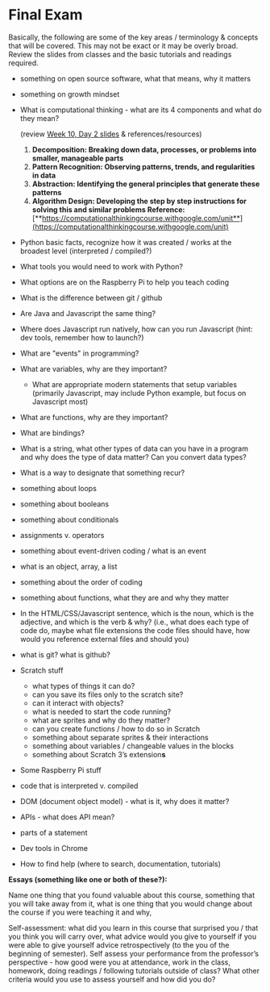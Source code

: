 # Final Exam

Basically, the following are some of the key areas / terminology & concepts that will be covered. This may not be exact or it may be overly broad. Review the slides from classes and the basic tutorials and readings required.

* something on open source software, what that means, why it matters
* something on growth mindset
* What is computational thinking - what are its 4 components and what do they mean?

   \(review [Week 10, Day 2 slides](https://docs.google.com/presentation/d/1v5d52pXk_mC2-tKkmCpr1y3SDcGw5oQb41RzSHqLjyo/edit?usp=sharing) & references/resources\) 

  1. **Decomposition: Breaking down data, processes, or problems into smaller, manageable parts**
  2. **Pattern Recognition: Observing patterns, trends, and regularities in data**
  3. **Abstraction: Identifying the general principles that generate these patterns**
  4. **Algorithm Design: Developing the step by step instructions for solving this and similar problems Reference:** [**https://computationalthinkingcourse.withgoogle.com/unit**](https://computationalthinkingcourse.withgoogle.com/unit)

* Python basic facts, recognize how it was created / works at the broadest level \(interpreted / compiled?\)
* What tools you would need to work with Python?
* What options are on the Raspberry Pi to help you teach coding
* What is the difference between git / github
* Are Java and Javascript the same thing?
* Where does Javascript run natively, how can you run Javascript \(hint: dev tools, remember how to launch?\)
* What are "events" in programming?
* What are variables, why are they important?
  * What are appropriate modern statements that setup variables \(primarily Javascript, may include Python example, but focus on Javascript most\)
* What are functions, why are they important?
* What are bindings?
* What is a string, what other types of data can you have in a program and why does the type of data matter? Can you convert data types?  
* What is a way to designate that something recur? 
* something about loops
* something about booleans
* something about conditionals
* assignments v. operators
* something about event-driven coding / what is an event
* what is an object, array, a list
* something about the order of coding
* something about functions, what they are and why they matter
* In the HTML/CSS/Javascript sentence, which is the noun, which is the adjective, and which is the verb & why? \(i.e., what does each type of code do, maybe what file extensions the code files should have, how would you reference external files and should you\)
* what is git? what is github?
* Scratch stuff 
  * what types of things it can do?
  * can you save its files only to the scratch site?
  * can it interact with objects?
  * what is needed to start the code running?
  * what are sprites and why do they matter?
  * can you create functions / how to do so in Scratch
  * something about separate sprites & their interactions
  * something about variables / changeable values in the blocks
  * something about Scratch 3’s extension**s**
* Some Raspberry Pi stuff
* code that is interpreted v. compiled
* DOM \(document object model\) - what is it, why does it matter?
* APIs - what does API mean?
* parts of a statement
* Dev tools in Chrome
* How to find help \(where to search, documentation, tutorials\)

**Essays \(something like one or both of these?\):**

Name one thing that you found valuable about this course, something that you will take away from it, what is one thing that you would change about the course if you were teaching it and why, 

Self-assessment: what did you learn in this course that surprised you / that you think you will carry over, what advice would you give to yourself if you were able to give yourself advice retrospectively \(to the you of the beginning of semester\). Self assess your performance from the professor’s perspective - how good were you at attendance, work in the class, homework, doing readings / following tutorials outside of class? What other criteria would you use to assess yourself and how did you do?  
  


